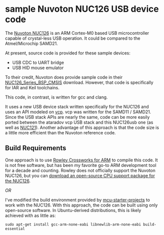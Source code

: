 sample Nuvoton NUC126 USB device code
=====================================

The [Nuvoton NUC126](http://www.nuvoton.com/hq/products/microcontrollers/arm-cortex-m0-mcus/nuc126-usb-series/) is an ARM Cortex-M0 based USB microcontroller capable of crystal-less USB operation.  It could be compared to the Atmel/Microchip SAMD21.

At present, source code is provided for these sample devices:

* USB CDC to UART bridge
* USB HID mouse emulator

To their credit, Nuvoton does provide sample code in their [NUC126_Series_BSP_CMSIS](https://www.nuvoton.com/hq/products/microcontrollers/arm-cortex-m0-mcus/nuc126-usb-series/Software/?__locale=en&resourcePage=Y) download.  However, that code is specifically for IAR and Keil toolchains.

This code, in contrast, is written for gcc and clang.

It uses a new USB device stack written specifically for the NUC126 and uses an API modeled on [vcp](https://github.com/ataradov/vcp).  vcp was written for the SAMD11 / SAMD21.  Since the USB stack APIs are nearly the same, code can be more easily ported between the ataradov vcp USB stack and this NUC126usb one (as well as [NUC121](https://github.com/majbthrd/NUC121usb/)).  Another advantage of this approach is that the code size is a little more efficient than the Nuvoton reference code.

## Build Requirements

One approach is to use [Rowley Crossworks for ARM](http://www.rowley.co.uk/arm/) to compile this code.  It is not free software, but has been my favorite go-to ARM development tool for a decade and counting.  Rowley does not officially support the Nuvoton NUC126, but you can [download an open-source CPU support package for the NUC126](https://github.com/majbthrd/MCUmisfits/).

*OR*

I've modified the build environment provided by [mcu-starter-projects](https://github.com/ataradov/mcu-starter-projects) to work with the NUC126.  With this approach, the code can be built using only open-source software.  In Ubuntu-derived distributions, this is likely achieved with as little as:

```
sudo apt-get install gcc-arm-none-eabi libnewlib-arm-none-eabi build-essential
```
